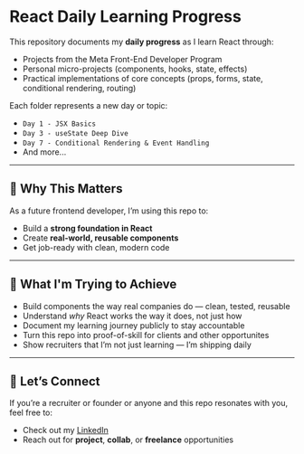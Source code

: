 # React Daily Learning Progress

This repository documents my **daily progress** as I learn React through:
- Projects from the Meta Front-End Developer Program
- Personal micro-projects (components, hooks, state, effects)
- Practical implementations of core concepts (props, forms, state, conditional rendering, routing)

Each folder represents a new day or topic:
- `Day 1 - JSX Basics`
- `Day 3 - useState Deep Dive`
- `Day 7 - Conditional Rendering & Event Handling`
- And more...

---

## 💼 Why This Matters

As a future frontend developer, I’m using this repo to:
- Build a **strong foundation in React**
- Create **real-world, reusable components**
- Get job-ready with clean, modern code

---
## 🌱 What I'm Trying to Achieve

- Build components the way real companies do — clean, tested, reusable
- Understand *why* React works the way it does, not just how
- Document my learning journey publicly to stay accountable
- Turn this repo into proof-of-skill for clients and other opportunites
- Show recruiters that I’m not just learning — I’m shipping daily

---

## 📩 Let’s Connect

If you’re a recruiter or founder or anyone and this repo resonates with you, feel free to:
- Check out my [LinkedIn](www.linkedin.com/in/sheikh-hassaan-saeed)
- Reach out for **project**, **collab**, or **freelance** opportunities
